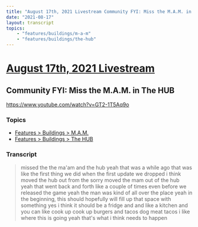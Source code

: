 ```yaml
---
title: "August 17th, 2021 Livestream Community FYI: Miss the M.A.M. in The HUB"
date: "2021-08-17"
layout: transcript
topics:
    - "features/buildings/m-a-m"
    - "features/buildings/the-hub"
---
```

# [August 17th, 2021 Livestream](../2021-08-17.md)
## Community FYI: Miss the M.A.M. in The HUB
https://www.youtube.com/watch?v=GT2-1T5Aq9o

### Topics
* [Features > Buildings > M.A.M.](../topics/features/buildings/m-a-m.md)
* [Features > Buildings > The HUB](../topics/features/buildings/the-hub.md)

### Transcript

> missed the the ma'am and the hub yeah that was a while ago that was like the first thing we did when the first update we dropped i think moved the hub out from the sorry moved the mam out of the hub yeah that went back and forth like a couple of times even before we released the game yeah the man was kind of all over the place yeah in the beginning, this should hopefully will fill up that space with something yes i think it should be a fridge and and like a kitchen and you can like cook up cook up burgers and tacos dog meat tacos i like where this is going yeah that's what i think needs to happen
